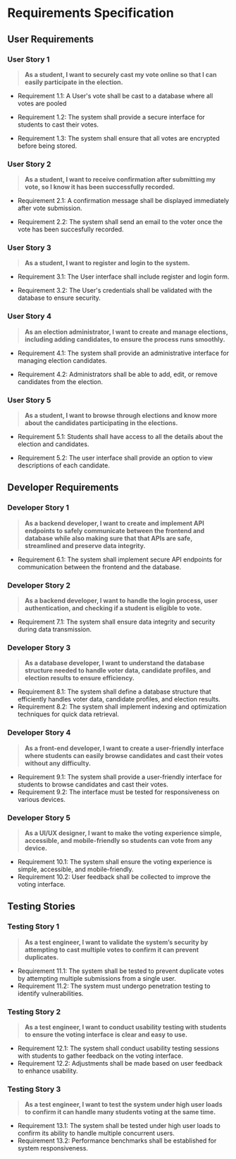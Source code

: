# Requirements Specification

## User Requirements
### User Story 1
>**As a student, I want to securely cast my vote online so that I can easily participate in the election.**
* Requirement 1.1: A User's vote shall be cast to a database where all votes are pooled

* Requirement 1.2: The system shall provide a secure interface for students to cast their votes.

* Requirement 1.3: The system shall ensure that all votes are encrypted before being stored.

### User Story 2
>**As a student, I want to receive confirmation after submitting my vote, so I know it has been successfully recorded.**
* Requirement 2.1: A confirmation message shall be displayed immediately after vote submission.

* Requirement 2.2: The system shall send an email to the voter once the vote has been succesfully recorded.

### User Story 3
>**As a student, I want to register and login to the system.**
* Requirement 3.1: The User interface shall include register and login form.

* Requirement 3.2: The User's credentials shall be validated with the database to ensure security.

### User Story 4
>**As an election administrator, I want to create and manage elections, including adding candidates, to ensure the process runs smoothly.**
* Requirement 4.1: The system shall provide an administrative interface for managing election candidates.

* Requirement 4.2: Administrators shall be able to add, edit, or remove candidates from the election.

### User Story 5
>**As a student, I want to browse through elections and know more about the candidates participating in the elections.**
* Requirement 5.1: Students shall have access to all the details about the election and candidates.

* Requirement 5.2: The user interface shall provide an option to view descriptions of each candidate.

## Developer Requirements
### Developer Story 1
>**As a backend developer, I want to create and implement API endpoints to safely communicate between the frontend and database while also making sure that that APIs are safe, streamlined and preserve data integrity.**
* Requirement 6.1: The system shall implement secure API endpoints for communication between the frontend and the database.

### Developer Story 2 
>**As a backend developer, I want to handle the login process, user authentication, and checking if a student is eligible to vote.**
* Requirement 7.1: The system shall ensure data integrity and security during data transmission.

### Developer Story 3
>**As a database developer, I want to understand the database structure needed to handle voter data, candidate profiles, and election results to ensure efficiency.**
* Requirement 8.1: The system shall define a database structure that efficiently handles voter data, candidate profiles, and election results.
* Requirement 8.2: The system shall implement indexing and optimization techniques for quick data retrieval.

### Developer Story 4
>**As a front-end developer, I want to create a user-friendly interface where students can easily browse candidates and cast their votes without any difficulty.**
* Requirement 9.1: The system shall provide a user-friendly interface for students to browse candidates and cast their votes.
* Requirement 9.2: The interface must be tested for responsiveness on various devices.

### Developer Story 5
>**As a UI/UX designer, I want to make the voting experience simple, accessible, and mobile-friendly so students can vote from any device.**
* Requirement 10.1: The system shall ensure the voting experience is simple, accessible, and mobile-friendly.
* Requirement 10.2: User feedback shall be collected to improve the voting interface.

## Testing Stories
### Testing Story 1 
>**As a test engineer, I want to validate the system’s security by attempting to cast multiple votes to confirm it can prevent duplicates.**
* Requirement 11.1: The system shall be tested to prevent duplicate votes by attempting multiple submissions from a single user.
* Requirement 11.2: The system must undergo penetration testing to identify vulnerabilities.

### Testing Story 2
>**As a test engineer, I want to conduct usability testing with students to ensure the voting interface is clear and easy to use.**
* Requirement 12.1: The system shall conduct usability testing sessions with students to gather feedback on the voting interface.
* Requirement 12.2: Adjustments shall be made based on user feedback to enhance usability.

### Testing Story 3
>**As a test engineer, I want to test the system under high user loads to confirm it can handle many students voting at the same time.**
* Requirement 13.1: The system shall be tested under high user loads to confirm its ability to handle multiple concurrent users.
* Requirement 13.2: Performance benchmarks shall be established for system responsiveness.